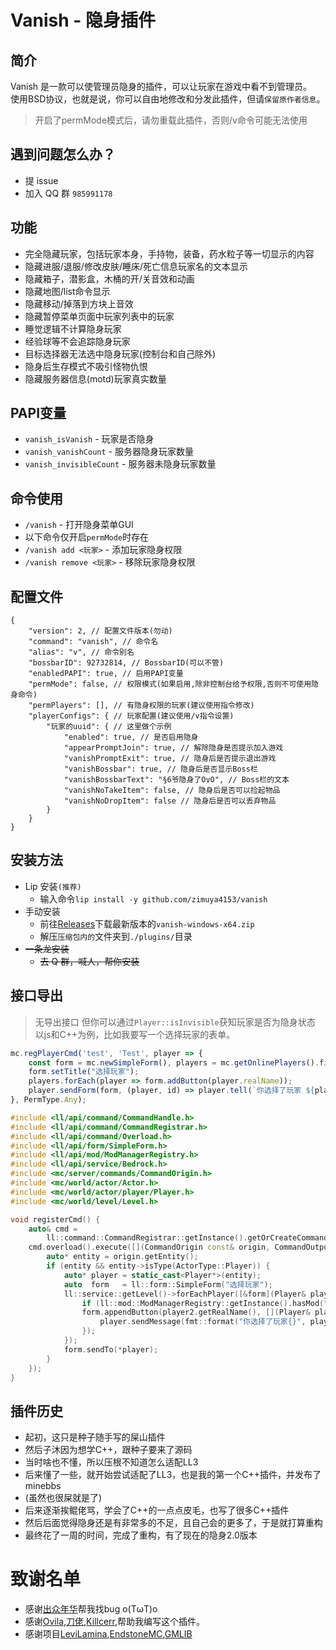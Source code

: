 # Vanish - 隐身插件

## 简介

Vanish 是一款可以使管理员隐身的插件，可以让玩家在游戏中看不到管理员。  
使用BSD协议，也就是说，你可以自由地修改和分发此插件，但请`保留原作者信息`。
> 开启了permMode模式后，请勿重载此插件，否则/v命令可能无法使用

## 遇到问题怎么办？
- 提 issue
- 加入 QQ 群 `985991178`

## 功能
- 完全隐藏玩家，包括玩家本身，手持物，装备，药水粒子等一切显示的内容
- 隐藏进服/退服/修改皮肤/睡床/死亡信息玩家名的文本显示
- 隐藏箱子，潜影盒，木桶的开/关音效和动画
- 隐藏地图/list命令显示
- 隐藏移动/掉落到方块上音效
- 隐藏暂停菜单页面中玩家列表中的玩家
- 睡觉逻辑不计算隐身玩家
- 经验球等不会追踪隐身玩家
- 目标选择器无法选中隐身玩家(控制台和自己除外)
- 隐身后生存模式不吸引怪物仇恨
- 隐藏服务器信息(motd)玩家真实数量

## PAPI变量
- `vanish_isVanish` - 玩家是否隐身
- `vanish_vanishCount` - 服务器隐身玩家数量
- `vanish_invisibleCount` - 服务器未隐身玩家数量

## 命令使用
- `/vanish` - 打开隐身菜单GUI
- 以下命令仅开启`permMode`时存在
- `/vanish add <玩家>` - 添加玩家隐身权限
- `/vanish remove <玩家>` - 移除玩家隐身权限

## 配置文件
```jsonc
{
    "version": 2, // 配置文件版本(勿动)
    "command": "vanish", // 命令名
    "alias": "v", // 命令别名
    "bossbarID": 92732814, // BossbarID(可以不管)
    "enabledPAPI": true, // 启用PAPI变量
    "permMode": false, // 权限模式(如果启用,除非控制台给予权限,否则不可使用隐身命令)
    "permPlayers": [], // 有隐身权限的玩家(建议使用指令修改)
    "playerConfigs": { // 玩家配置(建议使用/v指令设置)
        "玩家的uuid": { // 这里做个示例
            "enabled": true, // 是否启用隐身
            "appearPromptJoin": true, // 解除隐身是否提示加入游戏
            "vanishPromptExit": true, // 隐身后是否提示退出游戏
            "vanishBossbar": true, // 隐身后是否显示Boss栏
            "vanishBossbarText": "§6爷隐身了OvO", // Boss栏的文本
            "vanishNoTakeItem": false, // 隐身后是否可以捡起物品
            "vanishNoDropItem": false // 隐身后是否可以丢弃物品
        }
    }
}
```

## 安装方法
- Lip 安装`(推荐)`
  - 输入命令`lip install -y github.com/zimuya4153/vanish`
- 手动安装
  - 前往[Releases](https://github.com/zimuya4153/vanish/releases)下载最新版本的`vanish-windows-x64.zip`
  - 解压`压缩包内的`文件夹到`./plugins/`目录
- ~~一条龙安装~~
  - ~~去 Q 群，喊人，帮你安装~~

## 接口导出
> 无导出接口
但你可以通过`Player::isInvisible`获知玩家是否为隐身状态
以js和C++为例，比如我要写一个选择玩家的表单。
```javascript
mc.regPlayerCmd('test', 'Test', player => {
    const form = mc.newSimpleForm(), players = mc.getOnlinePlayers().filter(player => !(ll.listPlugins().includes("vanish") && player.isInvisible));
    form.setTitle("选择玩家");
    players.forEach(player => form.addButton(player.realName));
    player.sendForm(form, (player, id) => player.tell(`你选择了玩家 ${players[id].realName}`));
}, PermType.Any);
````
```c++
#include <ll/api/command/CommandHandle.h>
#include <ll/api/command/CommandRegistrar.h>
#include <ll/api/command/Overload.h>
#include <ll/api/form/SimpleForm.h>
#include <ll/api/mod/ModManagerRegistry.h>
#include <ll/api/service/Bedrock.h>
#include <mc/server/commands/CommandOrigin.h>
#include <mc/world/actor/Actor.h>
#include <mc/world/actor/player/Player.h>
#include <mc/world/level/Level.h>

void registerCmd() {
    auto& cmd =
        ll::command::CommandRegistrar::getInstance().getOrCreateCommand("test", "Test", CommandPermissionLevel::Any);
    cmd.overload().execute([](CommandOrigin const& origin, CommandOutput&) {
        auto* entity = origin.getEntity();
        if (entity && entity->isType(ActorType::Player)) {
            auto* player = static_cast<Player*>(entity);
            auto  form   = ll::form::SimpleForm("选择玩家");
            ll::service::getLevel()->forEachPlayer([&form](Player& player2) -> bool {
                if (ll::mod::ModManagerRegistry::getInstance().hasMod("vanish") && player2.isInvisible()) return true;
                form.appendButton(player2.getRealName(), [](Player& player) -> void {
                    player.sendMessage(fmt::format("你选择了玩家{}", player.getRealName()));
                });
            });
            form.sendTo(*player);
        }
    });
}
```

## 插件历史
- 起初，这只是种子随手写的屎山插件
- 然后子沐因为想学C++，跟种子要来了源码
- 当时啥也不懂，所以压根不知道怎么适配LL3
- 后来懂了一些，就开始尝试适配了LL3，也是我的第一个C++插件，并发布了minebbs
- (虽然也很屎就是了)
- 后来逐渐挨鲲佬骂，学会了C++的一点点皮毛，也写了很多C++插件
- 然后后面觉得隐身还是有非常多的不足，且自己会的更多了，于是就打算重构
- 最终花了一周的时间，完成了重构，有了现在的隐身2.0版本

# 致谢名单
- 感谢[出众年华](https://github.com/luckyoldboy)帮我找bug o(TωT)o 
- 感谢[Ovila](https://github.com/MAUVE1NE),[刀佬](https://github.com/smartcmd),[Killcerr](https://github.com/killcerr),帮助我编写这个插件。
- 感谢项目[LeviLamina](https://github.com/LiteLDev/LeviLamina),[EndstoneMC](https://github.com/EndstoneMC/endstone),[GMLIB](https://github.com/GroupMountain/GMLIB)